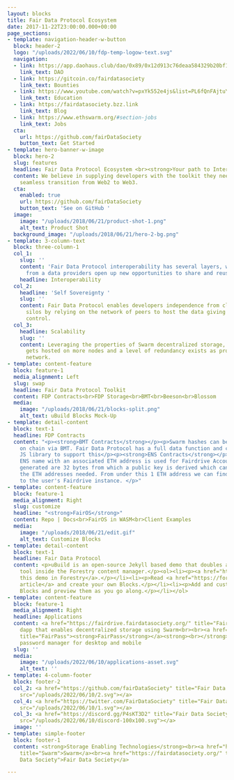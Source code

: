 ```yaml
---
layout: blocks
title: Fair Data Protocol Ecosystem
date: 2017-11-22T23:00:00.000+00:00
page_sections:
- template: navigation-header-w-button
  block: header-2
  logo: "/uploads/2022/06/10/fdp-temp-logow-text.svg"
  navigation:
  - link: https://app.daohaus.club/dao/0x89/0x12d913c76deaa584329b20bf10100a9736aa2ccc/proposals
    link_text: DAO
  - link: https://gitcoin.co/fairdatasociety
    link_text: Bounties
  - link: https://www.youtube.com/watch?v=pxYk552e4js&list=PL6fQnFAjtuY-vzfZgSF5UjP88rM89MV8X
    link_text: Education
  - link: https://fairdatasociety.bzz.link
    link_text: Blog
  - link: https://www.ethswarm.org/#section-jobs
    link_text: Jobs
  cta:
    url: https://github.com/fairDataSociety
    button_text: Get Started
- template: hero-banner-w-image
  block: hero-2
  slug: features
  headline: Fair Data Protocol Ecosystem <br><strong>Your path to Interoperability</strong>
  content: We believe in supplying developers with the toolkit they need to make a
    seamless transition from Web2 to Web3.
  cta:
    enabled: true
    url: https://github.com/fairDataSociety
    button_text: 'See on GitHub '
  image:
    image: "/uploads/2018/06/21/product-shot-1.png"
    alt_text: Product Shot
  background_image: "/uploads/2018/06/21/hero-2-bg.png"
- template: 3-column-text
  block: three-column-1
  col_1:
    slug: ''
    content: 'Fair Data Protocol interoperability has several layers, where independence
      from a data providers open up new opportunities to share and reuse data. '
    headline: Interoperability
  col_2:
    headline: 'Self Sovereignty '
    slug: ''
    content: Fair Data Protocol enables developers independence from clouds and data
      silos by relying on the network of peers to host the data giving end users ultimate
      control.
  col_3:
    headline: Scalability
    slug: ''
    content: Leveraging the properties of Swarm decentralized storage, popular content
      gets hosted on more nodes and a level of redundancy exists as property of the
      network.
- template: content-feature
  block: feature-1
  media_alignment: Left
  slug: swap
  headline: Fair Data Protocol Toolkit
  content: FDP Contracts<br>FDP Storage<br>BMT<br>Beeson<br>Blossom
  media:
    image: "/uploads/2018/06/21/blocks-split.png"
    alt_text: uBuild Blocks Mock-Up
- template: detail-content
  block: text-1
  headline: FDP Contracts
  content: "<p><strong>BMT Contracts</strong></p><p>Swarm hashes can be verifiable
    on chain via BMT. Fair Data Protocol has a full data function and coordinating
    JS library to support this</p><p><strong>ENS Contracts</strong></p><p>A reserved
    ENS name with an associated ETH address is used for Fairdrive Account ID. Locally
    generated are 32 bytes from which a public key is derived which can then derive
    the ETH addresses needed. From under this 1 ETH address we can find all data attached
    to the user's Fairdrive instance. </p>"
- template: content-feature
  block: feature-1
  media_alignment: Right
  slug: customize
  headline: "<strong>FairOS</strong>"
  content: Repo | Docs<br>FairOS in WASM<br>Client Examples
  media:
    image: "/uploads/2018/06/21/edit.gif"
    alt_text: Customize Blocks
- template: detail-content
  block: text-1
  headline: Fair Data Protocol
  content: <p>uBuild is an open-source Jekyll based demo that doubles as a builder
    tool inside the Forestry content manager.</p><ol><li><p><a href="https://app.forestry.io/quick-start?repo=forestryio/ubuild-jekyll&provider=github&engine=jekyll">Import
    this demo in Forestry</a>.</p></li><li><p>Read <a href="https://forestry.io/blog/ubuild-a-new-theme-for-static-sites-using-blocks/">our
    article</a> and create your own Blocks.</p></li><li><p>Add and customize the available
    Blocks and preview them as you go along.</p></li></ol>
- template: content-feature
  block: feature-1
  media_alignment: Right
  headline: Applications
  content: <a href="https://fairdrive.fairdatasociety.org/" title="Fairdrive"><strong>FairDrive</strong></a><strong><br></strong>A
    dapp that enables decentralized storage using Swarm<br><br><a href="https://github.com/fairDataSociety/FairPass"
    title="FairPass"><strong>FairPass</strong></a><strong><br></strong>A decentralized
    password manager for desktop and mobile
  slug: ''
  media:
    image: "/uploads/2022/06/10/applications-asset.svg"
    alt_text: ''
- template: 4-column-footer
  block: footer-2
  col_2: <a href="https://github.com/fairDataSociety" title="Fair Data Society GitHub"><img
    src="/uploads/2022/06/10/2.svg"></a>
  col_4: <a href="https://twitter.com/FairDataSociety" title="Fair Data Society Twitter"><img
    src="/uploads/2022/06/10/1.svg"></a>
  col_3: <a href="https://discord.gg/P4sKT3D2" title="Fair Data Society Discord"><img
    src="/uploads/2022/06/10/discord-100x100.svg"></a>
  image: ''
- template: simple-footer
  block: footer-1
  content: <strong>Storage Enabling Technologies</strong><br><a href="https://www.ethswarm.org/"
    title="Swarm">Swarm</a><br><a href="https://fairdatasociety.org/" title="Fair
    Data Society">Fair Data Society</a>

---
```

